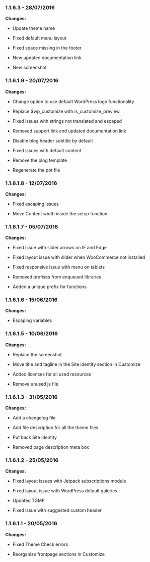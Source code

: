 ### 1.1.6.3 - 28/07/2016

**Changes:**

- Update theme name

- Fixed default menu layout

- Fixed space missing in the footer

- New updated documentation link

- New screenshot

### 1.1.6.1.9 - 20/07/2016

**Changes:**

- Change option to use default WordPress logo functionality

- Replace $wp_customize with is_customize_preview

- Fixed issues with strings not translated and escaped

- Removed support link and updated documentation link

- Disable blog header subtitle by default

- Fixed issues with default content

- Remove the blog template

- Regenerate the pot file

### 1.1.6.1.8 - 12/07/2016

**Changes:**

- Fixed escaping issues

- Move Content width inside the setup function

### 1.1.6.1.7 - 05/07/2016

**Changes:**

- Fixed issue with slider arrows on IE and Edge

- Fixed layout issue with slider when WooCommerce not installed

- Fixed responsive issue with menu on tablets

- Removed prefixes from enqueued libraries

- Added a unique prefix for functions

### 1.1.6.1.6 - 15/06/2016

**Changes:**

- Escaping variables

### 1.1.6.1.5 - 10/06/2016

**Changes:**

- Replace the screenshot

- Move title and tagline in the Site identity section in Customize

- Added licenses for all used resources

- Remove unused js file

### 1.1.6.1.3 - 31/05/2016

**Changes:**

- Add a changelog file

- Add file description for all the theme files

- Put back Site identity

- Removed page description meta box

### 1.1.6.1.2 - 25/05/2016

**Changes:**

- Fixed layout issues with Jetpack subscriptions module

- Fixed layout issue with WordPress default galeries

- Updated TGMP

- Fixed issue with suggested custom header

### 1.1.6.1.1 - 20/05/2016

**Changes:**

- Fixed Theme Check errors

- Reorganize frontpage sections in Customize
